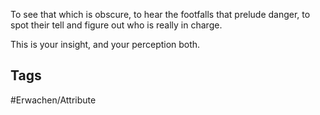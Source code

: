 To see that which is obscure, to hear the footfalls that prelude danger, to spot their tell and figure out who is really in charge.

This is your insight, and your perception both.
## Tags
#Erwachen/Attribute 